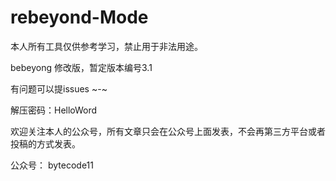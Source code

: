 # rebeyond-Mode

本人所有工具仅供参考学习，禁止用于非法用途。

bebeyong 修改版，暂定版本编号3.1

有问题可以提issues  ~-~ 

解压密码：HelloWord

欢迎关注本人的公众号，所有文章只会在公众号上面发表，不会再第三方平台或者投稿的方式发表。

公众号： bytecode11
